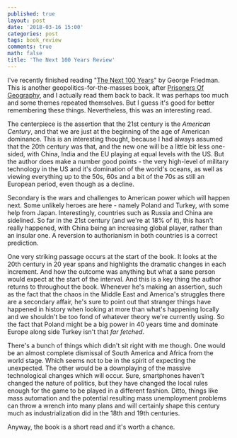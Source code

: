 ```yaml
---
published: true
layout: post
date: '2018-03-16 15:00'
categories: post
tags: book_review
comments: true
math: false
title: 'The Next 100 Years Review'
---
```

I've recently finished reading "[The Next 100 Years](https://www.amazon.com/Next-100-Years-Forecast-Century/dp/0767923057)" by George Friedman. This is another geopolitics-for-the-masses book, after [Prisoners Of Geography](http://horia141.com/prisoners-of-geography-review.html), and I actually read them back to back. It was perhaps too much and some themes repeated themselves. But I guess it's good for better remembering these things. Nevertheless, this was an interesting read.

The centerpiece is the assertion that the 21st century is the _American Century_, and that we are just at the beginning of the age of American dominance. This is an interesting thought, because I had always assumed that the 20th century was that, and the new one will be a little bit less one-sided, with China, India and the EU playing at equal levels with the US. But the author does make a number good points - the very high-level of military technology in the US and it's domination of the world's oceans, as well as viewing everything up to the 50s, 60s and a bit of the 70s as still an European period, even though as a decline.

Secondary is the wars and challenges to American power which will happen next. Some unlikely heroes are here - namely Poland and Turkey, with some help from Japan. Interestingly, countries such as Russia and China are sidelined. So far in the 21st century (and we're at 18% of it), this hasn't really happened, with China being an increasing global player, rather than an insular one. A reversion to authorianism in both countries is a correct prediction.

One very striking passage occurs at the start of the book. It looks at the 20th century in 20 year spans and highlights the dramatic changes in each increment. And how the outcome was anything but what a sane person would expect at the start of the interval. And this is a key thing the author returns to throughout the book. Whenever he's making an assertion, such as the fact that the chaos in the Middle East and America's struggles there are a secondary affair, he's sure to point out that stranger things have happened in history when looking at more than what's happening locally and we shouldn't be too fond of whatever theory we're currently using. So the fact that Poland might be a big power in 40 years time and dominate Europe along side Turkey isn't that _far fetched_.

There's a bunch of things which didn't sit right with me though. One would be an almost complete dismissal of South America and Africa from the world stage. Which seems not to be in the spirit of expecting the unexpected. The other would be a downplaying of the massive technological changes which will occur. Sure, smartphones haven't changed the nature of politics, but they have changed the local rules enough for the game to be played in a different fashion. Ditto, things like mass automation and the potential resulting mass unemployment problems can throw a wrench into many plans and will certainly shape this century much as industrialization did in the 18th and 19th centuries.

Anyway, the book is a short read and it's worth a chance.
